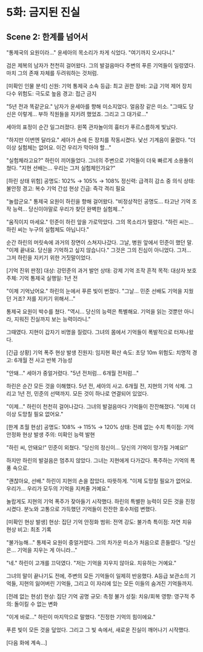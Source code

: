 # 5화: 금지된 진실

## Scene 2: 한계를 넘어서

"통제국의 요원이라..." 윤세아의 목소리가 차게 식었다. "여기까지 오시다니."

검은 제복의 남자가 천천히 걸어왔다. 그의 발걸음마다 주변의 푸른 기억들이 일렁였다. 마치 그의 존재 자체를 두려워하는 것처럼.

[미확인 인물 분석]
신원: 기억 통제국 소속
등급: 최고 권한
장비: 고급 기억 제어 장치 다수
위험도: 극도로 높음
경고: 접근 금지

"5년 전과 똑같군요." 남자가 윤세아를 향해 미소지었다. 얼음장 같은 미소. "그때도 당신은 이렇게... 부하 직원들을 지키려 했었죠. 그리고 그 대가로..."

세아의 표정이 순간 일그러졌다. 왼쪽 관자놀이의 흉터가 푸르스름하게 빛났다.

"하지만 이번엔 달라요." 세아가 손에 든 장치를 작동시켰다. 낯선 기계음이 울렸다. "더 이상 실험체는 없어요. 이건 우리가 막아야 할..."

"실험체라고요?" 하린이 끼어들었다. 그녀의 주변으로 기억들이 더욱 빠르게 소용돌이쳤다. "지현 선배는... 우리는 그저 실험체인가요?"

[하린 상태 위험]
공명도: 102% → 105% → 108%
정신력: 급격히 감소 중
의식 상태: 불안정
경고: 복수 기억 간섭 현상
긴급: 즉각 격리 필요

"놀랍군요." 통제국 요원이 하린을 향해 걸어왔다. "비정상적인 공명도... 타고난 기억 조작 능력... 당신이야말로 우리가 찾던 완벽한 실험체..."

"움직이지 마세요." 민준이 하린 앞을 가로막았다. 그의 목소리가 떨렸다. "하린 씨는... 하린 씨는 누구의 실험체도 아닙니다."

순간 하린의 머릿속에 과거의 장면이 스쳐지나갔다. 그날, 병원 앞에서 민준이 했던 말.
"이제 끝내요. 당신을 기억하고 싶지 않습니다."
그것은 그의 진심이 아니었다. 그저... 그저 하린을 지키기 위한 거짓말이었다.

[기억 진위 판정]
대상: 강민준의 과거 발언
상태: 강제 기억 조작 흔적
목적: 대상자 보호
주체: 기억 통제국
실행일: 1년 전

"이제 기억났어요." 하린의 눈에서 푸른 빛이 번졌다. "그날... 민준 선배도 기억을 지웠던 거죠? 저를 지키기 위해서..."

통제국 요원이 박수를 쳤다. "역시... 당신의 능력은 특별해요. 기억을 읽는 것뿐만 아니라, 지워진 진실까지 보는 능력이라니."

그때였다. 지현이 갑자기 비명을 질렀다. 그녀의 몸에서 기억들이 폭발적으로 터져나왔다.

[긴급 상황]
기억 폭주 현상 발생
진원지: 임지현
확산 속도: 초당 10m
위험도: 치명적
경고: 6개월 전 사고 반복 가능성

"안돼..." 세아가 중얼거렸다. "5년 전처럼... 6개월 전처럼..."

하린은 순간 모든 것을 이해했다. 5년 전, 세아의 사고. 6개월 전, 지현의 기억 삭제. 그리고 1년 전, 민준의 선택까지. 모든 것이 하나로 연결되어 있었다.

"이제..." 하린이 천천히 걸어나갔다. 그녀의 발걸음마다 기억들이 잔잔해졌다. "이제 더 이상 도망칠 필요 없어요."

[한계 초월 현상]
공명도: 108% → 115% → 120%
상태: 전례 없는 수치
특이점: 기억 안정화 현상 발생
주의: 미확인 능력 발현

"하린 씨, 안돼요!" 민준이 외쳤다. "당신의 정신이... 당신의 기억이 망가질 거예요!"

하지만 하린의 발걸음은 멈추지 않았다. 그녀는 지현에게 다가갔다. 폭주하는 기억의 폭풍 속으로.

"괜찮아요, 선배." 하린이 지현의 손을 잡았다. 따뜻하게. "이제 도망칠 필요가 없어요. 우리가... 우리가 모두의 기억을 지켜줄 거예요."

놀랍게도 지현의 기억 폭주가 잦아들기 시작했다. 하린의 특별한 능력이 모든 것을 진정시켰다. 분노와 고통으로 가득했던 기억들이 잔잔한 호수처럼 변했다.

[미확인 현상 발생]
현상: 집단 기억 안정화
범위: 전역
강도: 불가측
특이점: 자연 치유 현상
비고: 최초 기록

"불가능해..." 통제국 요원이 중얼거렸다. 그의 차가운 미소가 처음으로 흔들렸다. "당신은... 기억을 지우는 게 아니라..."

"네." 하린이 고개를 끄덕였다. "저는 기억을 지우지 않아요. 치유하는 거예요."

그녀의 말이 끝나기도 전에, 주변의 모든 기억들이 일제히 반응했다. A등급 보관소의 기억들, 지현의 잃어버린 기억들, 그리고 이 자리에 있는 모든 이들의 숨겨진 기억들까지.

[전례 없는 현상]
현상: 집단 기억 공명
규모: 측정 불가
성질: 치유/회복
영향: 영구적
주의: 돌이킬 수 없는 변화

"이게 바로..." 하린이 마지막으로 말했다. "진정한 기억의 힘이에요."

푸른 빛이 모든 것을 덮었다. 그리고 그 빛 속에서, 새로운 진실이 깨어나기 시작했다.

[다음 화에 계속...]